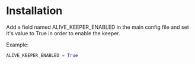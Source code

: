 Installation
====

Add a field named ALIVE_KEEPER_ENABLED in the main config file and set it's value to True in order to enable the keeper.

Example:

```python
ALIVE_KEEPER_ENABLED = True
```
